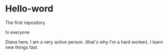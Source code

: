 # Hello-word
The first repository

hi everyone

Diana here, I am a very active person. (that's why I'm a hard worker).
I learn new things fast.
